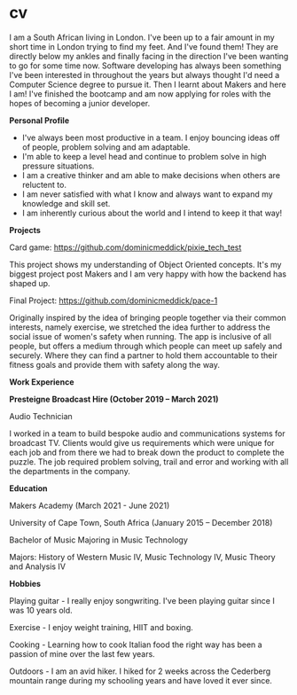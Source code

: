 # cv

I am a South African living in London. I've been up to a fair amount in my short time in London trying to find my feet. And I've found them! They are directly below my ankles and finally facing in the direction I've been wanting to go for some time now. Software developing has always been something I've been interested in throughout the years but always thought I'd need a Computer Science degree to pursue it. Then I learnt about Makers and here I am! I've finished the bootcamp and am now applying for roles with the hopes of becoming a junior developer. 

**Personal Profile**

- I've always been most productive in a team. I enjoy bouncing ideas off of people, problem solving and am adaptable. 
- I'm able to keep a level head and continue to problem solve in high pressure situations. 
- I am a creative thinker and am able to make decisions when others are reluctent to. 
- I am never satisfied with what I know and always want to expand my knowledge and skill set. 
- I am inherently curious about the world and I intend to keep it that way!

**Projects**

Card game: https://github.com/dominicmeddick/pixie_tech_test

This project shows my understanding of Object Oriented concepts. It's my biggest project post Makers and I am very happy with how the backend has shaped up. 

Final Project: https://github.com/dominicmeddick/pace-1

Originally inspired by the idea of bringing people together via their common interests, namely exercise, we stretched the idea further to address the social issue of women's safety when running. The app is inclusive of all people, but offers a medium through which people can meet up safely and securely. Where they can find a partner to hold them accountable to their fitness goals and provide them with safety along the way.

**Work Experience**

**Presteigne Broadcast Hire (October 2019 – March 2021)**

Audio Technician

I worked in a team to build bespoke audio and communications systems for broadcast TV. Clients would give us requirements which were unique for each job and from there we had to break down the product to complete the puzzle. The job required problem solving, trail and error and working with all the departments in the company.  

**Education**

Makers Academy (March 2021 - June 2021)

University of Cape Town, South Africa (January 2015 – December 2018)

Bachelor of Music Majoring in Music Technology

Majors: History of Western Music IV, Music Technology IV, Music Theory and Analysis IV

**Hobbies**

Playing guitar - I really enjoy songwriting. I've been playing guitar since I was 10 years old. 

Exercise - I enjoy weight training, HIIT and boxing. 

Cooking - Learning how to cook Italian food the right way has been a passion of mine over the last few years. 

Outdoors - I am an avid hiker. I hiked for 2 weeks across the Cederberg mountain range during my schooling years and have loved it ever since. 


